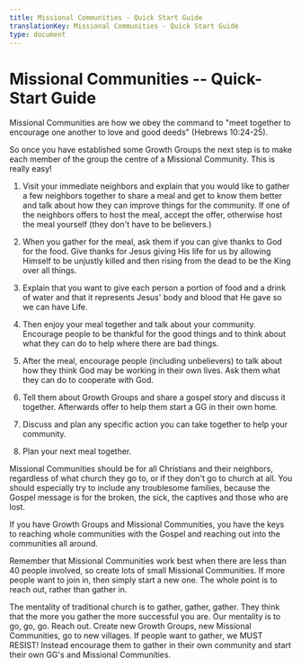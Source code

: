 ```yaml
---
title: Missional Communities - Quick Start Guide
translationKey: Missional Communities - Quick Start Guide
type: document
---
```

# Missional Communities -- Quick-Start Guide

Missional Communities are how we obey the command to \"meet together to
encourage one another to love and good deeds\" (Hebrews 10:24-25).

So once you have established some Growth Groups the next step is to make
each member of the group the centre of a Missional Community. This is
really easy!

1.  Visit your immediate neighbors and explain that you would like to
    gather a few neighbors together to share a meal and get to know them
    better and talk about how they can improve things for the community.
    If one of the neighbors offers to host the meal, accept the offer,
    otherwise host the meal yourself (they don\'t have to be believers.)

2.  When you gather for the meal, ask them if you can give thanks to God
    for the food. Give thanks for Jesus giving His life for us by
    allowing Himself to be unjustly killed and then rising from the dead
    to be the King over all things.

3.  Explain that you want to give each person a portion of food and a
    drink of water and that it represents Jesus\' body and blood that He
    gave so we can have Life.

4.  Then enjoy your meal together and talk about your community.
    Encourage people to be thankful for the good things and to think
    about what they can do to help where there are bad things.

5.  After the meal, encourage people (including unbelievers) to talk
    about how they think God may be working in their own lives. Ask them
    what they can do to cooperate with God.

6.  Tell them about Growth Groups and share a gospel story and discuss
    it together. Afterwards offer to help them start a GG in their own
    home.

7.  Discuss and plan any specific action you can take together to help
    your community.

8.  Plan your next meal together.

Missional Communities should be for all Christians and their neighbors,
regardless of what church they go to, or if they don\'t go to church at
all. You should especially try to include any troublesome families,
because the Gospel message is for the broken, the sick, the captives and
those who are lost.

If you have Growth Groups and Missional Communities, you have the keys
to reaching whole communities with the Gospel and reaching out into the
communities all around.

Remember that Missional Communities work best when there are less than
40 people involved, so create lots of small Missional Communities. If
more people want to join in, then simply start a new one. The whole
point is to reach out, rather than gather in.

The mentality of traditional church is to gather, gather, gather. They
think that the more you gather the more successful you are. Our
mentality is to go, go, go. Reach out. Create new Growth Groups, new
Missional Communities, go to new villages. If people want to gather, we
MUST RESIST! Instead encourage them to gather in their own community and
start their own GG\'s and Missional Communities.
